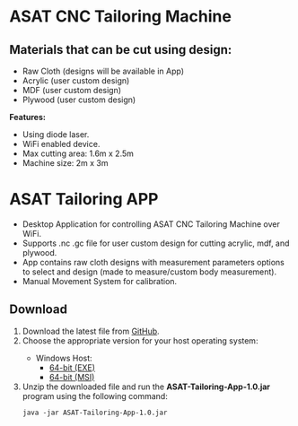 <!DOCTYPE html>
<html>
<body>
    <h1>ASAT CNC Tailoring Machine</h1>
    <h2>Materials that can be cut using design:</h2>
    <ul>
        <li>Raw Cloth (designs will be available in App)</li>
        <li>Acrylic (user custom design)</li>
        <li>MDF (user custom design)</li>
        <li>Plywood (user custom design)</li>
    </ul>
    <p><strong>Features:</strong></p>
    <ul>
        <li>Using diode laser.</li>
        <li>WiFi enabled device.</li>
        <li>Max cutting area: 1.6m x 2.5m</li>
        <li>Machine size: 2m x 3m</li>
    </ul>
    <h1>ASAT Tailoring APP</h1>
    <ul>
        <li>Desktop Application for controlling ASAT CNC Tailoring Machine over WiFi.</li>
        <li>Supports .nc .gc file for user custom design for cutting acrylic, mdf, and plywood.</li>
        <li>App contains raw cloth designs with measurement parameters options to select and design (made to measure/custom body measurement).</li>
        <li>Manual Movement System for calibration.</li>
    </ul>
    <h2>Download</h2>
    <ol>
        <li>Download the latest file from <a href="https://github.com/ASAT-AUTOMATIONS-PVT-LTD/ASAT-Tailoring-App/releases/tag/v1.0">GitHub</a>.</li>
        <li>Choose the appropriate version for your host operating system:</li>
        <ul>
            <li>Windows Host:
                <ul>
                    <li><a href="https://github.com/ASAT-AUTOMATIONS-PVT-LTD/ASAT-Tailoring-App/releases/download/v1.0/ASAT.Tailoring.App-1.0.exe">64-bit (EXE)</a></li>
                    <li><a href="https://github.com/ASAT-AUTOMATIONS-PVT-LTD/ASAT-Tailoring-App/releases/download/v1.0/ASAT.Tailoring.App-1.0.msi">64-bit (MSI)</a></li>
                </ul>
            </li>
        </ul>
        <li>Unzip the downloaded file and run the <strong>ASAT-Tailoring-App-1.0.jar</strong> program using the following command:</li>
        <pre><code>java -jar ASAT-Tailoring-App-1.0.jar</code></pre>
    </ol>
</body>
</html>
